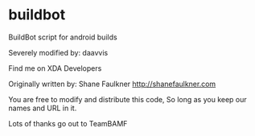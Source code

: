 buildbot
=================

BuildBot script for android builds

Severely modified by: daavvis

Find me on XDA Developers

Originally written by: Shane Faulkner http://shanefaulkner.com

You are free to modify and distribute this code, So long as you keep our names and URL in it.

Lots of thanks go out to TeamBAMF
